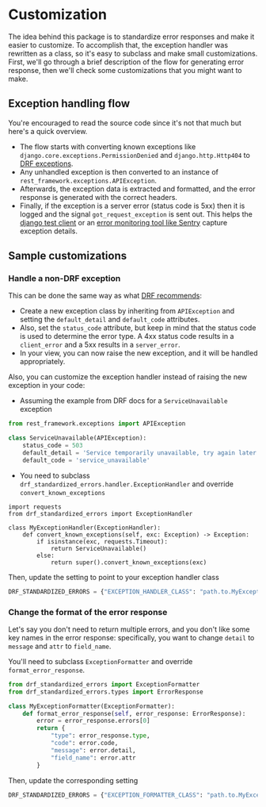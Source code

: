 # Customization

The idea behind this package is to standardize error responses and make it easier to customize. To accomplish that,
the exception handler was rewritten as a class, so it's easy to subclass and make small customizations. First, we'll
go through a brief description of the flow for generating error response, then we'll check some customizations that
you might want to make.

## Exception handling flow

You're encouraged to read the source code since it's not that much but here's a quick overview.

- The flow starts with converting known exceptions like `django.core.exceptions.PermissionDenied` and 
`django.http.Http404` to [DRF exceptions](https://www.django-rest-framework.org/api-guide/exceptions/#api-reference).
- Any unhandled exception is then converted to an instance of `rest_framework.exceptions.APIException`.
- Afterwards, the exception data is extracted and formatted, and the error response is generated with
the correct headers.
- Finally, if the exception is a server error (status code is 5xx) then it is logged and the signal
`got_request_exception` is sent out. This helps the
[django test client](https://github.com/django/django/blob/1b3c0d3b54d4ff5f75af57d3130180b1d22468e9/django/test/client.py#L712)
or an [error monitoring tool like Sentry](https://github.com/getsentry/sentry-python/blob/d880f47add3876d5cedefb4178a1dcd4d85b5d1b/sentry_sdk/integrations/django/__init__.py#L138)
capture exception details.


## Sample customizations

### Handle a non-DRF exception

This can be done the same way as what [DRF recommends](https://www.django-rest-framework.org/api-guide/exceptions/#apiexception):
- Create a new exception class by inheriting from `APIException` and setting the `default_detail` and `default_code`
attributes.
- Also, set the `status_code` attribute, but keep in mind that the status code is used to determine the error type.
A 4xx status code results in a `client_error` and a 5xx results in a `server_error`.
- In your view, you can now raise the new exception, and it will be handled appropriately.

Also, you can customize the exception handler instead of raising the new exception in your code:
- Assuming the example from DRF docs for a `ServiceUnavailable` exception
```python
from rest_framework.exceptions import APIException

class ServiceUnavailable(APIException):
    status_code = 503
    default_detail = 'Service temporarily unavailable, try again later.'
    default_code = 'service_unavailable'
```
- You need to subclass `drf_standardized_errors.handler.ExceptionHandler` and override `convert_known_exceptions`
```
import requests
from drf_standardized_errors import ExceptionHandler

class MyExceptionHandler(ExceptionHandler):
    def convert_known_exceptions(self, exc: Exception) -> Exception:
        if isinstance(exc, requests.Timeout):
            return ServiceUnavailable()
        else:
            return super().convert_known_exceptions(exc)
```
Then, update the setting to point to your exception handler class
```python
DRF_STANDARDIZED_ERRORS = {"EXCEPTION_HANDLER_CLASS": "path.to.MyExceptionHandler"}
```

### Change the format of the error response

Let's say you don't need to return multiple errors, and you don't like some key names in the error response: specifically,
you want to change `detail` to `message` and `attr` to `field_name`.

You'll need to subclass `ExceptionFormatter` and override `format_error_response`.
```python
from drf_standardized_errors import ExceptionFormatter
from drf_standardized_errors.types import ErrorResponse

class MyExceptionFormatter(ExceptionFormatter):
    def format_error_response(self, error_response: ErrorResponse):
        error = error_response.errors[0]
        return {
            "type": error_response.type,
            "code": error.code,
            "message": error.detail,
            "field_name": error.attr
        }
```
Then, update the corresponding setting
```python
DRF_STANDARDIZED_ERRORS = {"EXCEPTION_FORMATTER_CLASS": "path.to.MyExceptionFormatter"}
```
